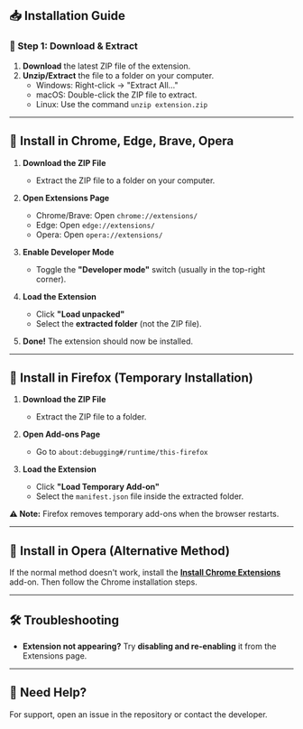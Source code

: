 ## **📥 Installation Guide**  

### **📌 Step 1: Download & Extract**  
1. **Download** the latest ZIP file of the extension.  
2. **Unzip/Extract** the file to a folder on your computer.  
   - Windows: Right-click → "Extract All..."  
   - macOS: Double-click the ZIP file to extract.  
   - Linux: Use the command `unzip extension.zip`  

---

## **🔹 Install in Chrome, Edge, Brave, Opera**
1. **Download the ZIP File**
   - Extract the ZIP file to a folder on your computer.

2. **Open Extensions Page**
   - Chrome/Brave: Open `chrome://extensions/`
   - Edge: Open `edge://extensions/`
   - Opera: Open `opera://extensions/`

3. **Enable Developer Mode**
   - Toggle the **"Developer mode"** switch (usually in the top-right corner).

4. **Load the Extension**
   - Click **"Load unpacked"**
   - Select the **extracted folder** (not the ZIP file).

5. **Done!** The extension should now be installed.

---

## **🔹 Install in Firefox (Temporary Installation)**  
1. **Download the ZIP File**  
   - Extract the ZIP file to a folder.

2. **Open Add-ons Page**  
   - Go to `about:debugging#/runtime/this-firefox`

3. **Load the Extension**  
   - Click **"Load Temporary Add-on"**  
   - Select the `manifest.json` file inside the extracted folder.

**⚠️ Note:** Firefox removes temporary add-ons when the browser restarts.  

---

## **🔹 Install in Opera (Alternative Method)**  
If the normal method doesn't work, install the **[Install Chrome Extensions](https://addons.opera.com/en/extensions/details/install-chrome-extensions/)** add-on. Then follow the Chrome installation steps.

---

## **🛠️ Troubleshooting**  
- **Extension not appearing?** Try **disabling and re-enabling** it from the Extensions page.  

---

## **📢 Need Help?**  
For support, open an issue in the repository or contact the developer.
